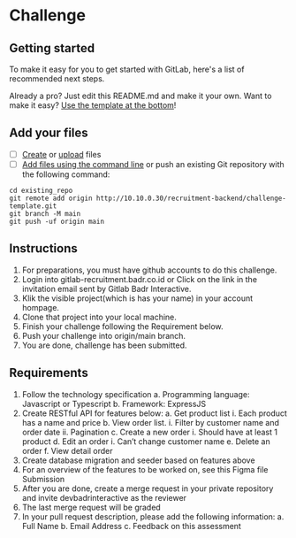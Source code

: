 # Challenge
## Getting started

To make it easy for you to get started with GitLab, here's a list of recommended next steps.

Already a pro? Just edit this README.md and make it your own. Want to make it easy? [Use the template at the bottom](#editing-this-readme)!

## Add your files

- [ ] [Create](https://docs.gitlab.com/ee/user/project/repository/web_editor.html#create-a-file) or [upload](https://docs.gitlab.com/ee/user/project/repository/web_editor.html#upload-a-file) files
- [ ] [Add files using the command line](https://docs.gitlab.com/ee/gitlab-basics/add-file.html#add-a-file-using-the-command-line) or push an existing Git repository with the following command:

```
cd existing_repo
git remote add origin http://10.10.0.30/recruitment-backend/challenge-template.git
git branch -M main
git push -uf origin main
```
## Instructions
1.	For preparations, you must have github accounts to do this challenge.
2.	Login into gitlab-recruitment.badr.co.id or Click on the link in the invitation email sent by Gitlab Badr Interactive.
3.	Klik the visible project(which is has your name) in your account hompage.
4.	Clone that project into your local machine.
5.  Finish your challenge following the Requirement below.
6.  Push your challenge into origin/main branch.
7.  You are done, challenge has been submitted.


## Requirements
1.	Follow the technology specification
    a.	Programming language: Javascript or Typescript
    b.	Framework: ExpressJS
2.	Create RESTful API for features below:
    a.	Get product list
        i.	Each product has a name and price
    b.	View order list.
        i.	Filter by customer name and order date
        ii.	Pagination
    c.	Create a new order
        i.	Should have at least 1 product
    d.	Edit an order
        i.	Can’t change customer name
    e.	Delete an order
    f.	View detail order
3.	Create database migration and seeder based on features above
4.	For an overview of the features to be worked on, see this Figma file
Submission
1.	After you are done, create a merge request in your private repository and invite devbadrinteractive as the reviewer
2.	The last merge request will be graded
3.	In your pull request description, please add the following information:
    a.	Full Name
    b.	Email Address
    c.	Feedback on this assessment

